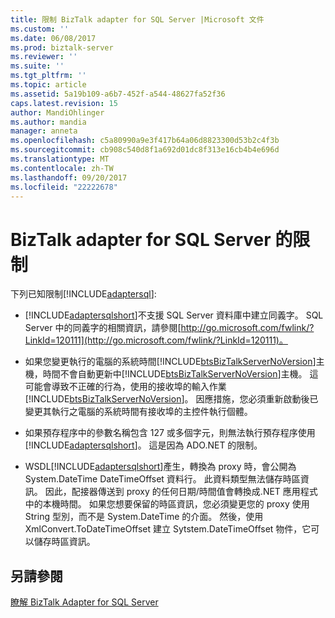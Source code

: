 ```yaml
---
title: 限制 BizTalk adapter for SQL Server |Microsoft 文件
ms.custom: ''
ms.date: 06/08/2017
ms.prod: biztalk-server
ms.reviewer: ''
ms.suite: ''
ms.tgt_pltfrm: ''
ms.topic: article
ms.assetid: 5a19b109-a6b7-452f-a544-48627fa52f36
caps.latest.revision: 15
author: MandiOhlinger
ms.author: mandia
manager: anneta
ms.openlocfilehash: c5a80990a9e3f417b64a06d8823300d53b2c4f3b
ms.sourcegitcommit: cb908c540d8f1a692d01dc8f313e16cb4b4e696d
ms.translationtype: MT
ms.contentlocale: zh-TW
ms.lasthandoff: 09/20/2017
ms.locfileid: "22222678"
---
```

# <a name="limitations-of-biztalk-adapter-for-sql-server"></a>BizTalk adapter for SQL Server 的限制
下列已知限制[!INCLUDE[adaptersql](../../includes/adaptersql-md.md)]:  
  
-   [!INCLUDE[adaptersqlshort](../../includes/adaptersqlshort-md.md)]不支援 SQL Server 資料庫中建立同義字。 SQL Server 中的同義字的相關資訊，請參閱[http://go.microsoft.com/fwlink/?LinkId=120111](http://go.microsoft.com/fwlink/?LinkId=120111)。  
  
-   如果您變更執行的電腦的系統時間[!INCLUDE[btsBizTalkServerNoVersion](../../includes/btsbiztalkservernoversion-md.md)]主機，時間不會自動更新中[!INCLUDE[btsBizTalkServerNoVersion](../../includes/btsbiztalkservernoversion-md.md)]主機。 這可能會導致不正確的行為，使用的接收埠的輸入作業[!INCLUDE[btsBizTalkServerNoVersion](../../includes/btsbiztalkservernoversion-md.md)]。 因應措施，您必須重新啟動後已變更其執行之電腦的系統時間有接收埠的主控件執行個體。  
  
-   如果預存程序中的參數名稱包含 127 或多個字元，則無法執行預存程序使用[!INCLUDE[adaptersqlshort](../../includes/adaptersqlshort-md.md)]。 這是因為 ADO.NET 的限制。  
  
-   WSDL[!INCLUDE[adaptersqlshort](../../includes/adaptersqlshort-md.md)]產生，轉換為 proxy 時，會公開為 System.DateTime DateTimeOffset 資料行。 此資料類型無法儲存時區資訊。 因此，配接器傳送到 proxy 的任何日期/時間值會轉換成.NET 應用程式中的本機時間。 如果您想要保留的時區資訊，您必須變更您的 proxy 使用 String 型別，而不是 System.DateTime 的介面。 然後，使用 XmlConvert.ToDateTimeOffset 建立 Sytstem.DateTimeOffset 物件，它可以儲存時區資訊。  
  
## <a name="see-also"></a>另請參閱  
 [瞭解 BizTalk Adapter for SQL Server](../../adapters-and-accelerators/adapter-sql/understand-biztalk-adapter-for-sql-server.md)
